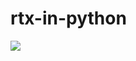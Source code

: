 # rtx-in-python

![](https://user-images.githubusercontent.com/103067811/228036419-5f79ee3b-3f20-4ddf-a3cb-4eb301ba3937.png)
